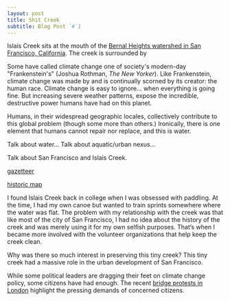 ```yaml
---
layout: post
title: Shit Creek
subtitle: Blog Post `#`1
---
```


Islais Creek sits at the mouth of the [Bernal Heights watershed in San Francisco, California](http://explore.museumca.org/creeks/1630-RescIslais.html#). The creek is surrounded by 

Some have called climate change one of society's modern-day "Frankenstein's" (Joshua Rothman, *The New Yorker*). Like Frankenstein, climate change was made by and is continually scorned by its creator: the human race. Climate change is easy to ignore... when everything is going fine. But increasing severe weather patterns, expose the incredible, destructive power humans have had on this planet.

Humans, in their widespread geographic locales, collectively contribute to this global problem (though some more than others.) Ironically, there is one element that humans cannot repair nor replace, and this is water. 

Talk about water… Talk about aquatic/urban nexus…

Talk about San Francisco and Islais Creek.

[gazetteer](https://pubs.usgs.gov/wsp/0297/report.pdf)

[historic map](http://explore.museumca.org/creeks/1690-SF1869-2007.html)


I found Islais Creek back in college when I was obsessed with paddling. At the time, I had my own canoe but wanted to train sprints somewhere where the water was flat. The problem with my relationship with the creek was that like most of the city of San Francisco, I had no idea about the history of the creek and was merely using it for my own selfish purposes. That’s when I became more involved with the volunteer organizations that help keep the creek clean.

Why was there so much interest in preserving this tiny creek? This tiny creek had a massive role in the urban development of San Francisco.

While some political leaders are dragging their feet on climate change policy, some citizens have had enough. The recent [bridge protests in London](https://www.theguardian.com/environment/2018/nov/17/thousands-gather-to-block-london-bridges-in-climate-rebellion) highlight the pressing demands of concerned citizens.
